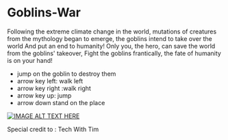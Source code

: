 # Goblins-War

Following the extreme climate change in the world, 
mutations of creatures from the mythology began to emerge,
the goblins intend to take over the world And put an end to humanity!
Only you, the hero, can save the world from the goblins' takeover,
Fight the goblins frantically, the fate of humanity is on your hand!

* jump on the goblin to destroy them
* arrow key left: walk left 
* arrow key right :walk right
* arrow key up: jump
* arrow down stand on the place 

[![IMAGE ALT TEXT HERE](https://img.youtube.com/vi/IcgoscmLW4A/mq1.jpg)](https://youtu.be/IcgoscmLW4A)


Special credit to : Tech With Tim 



